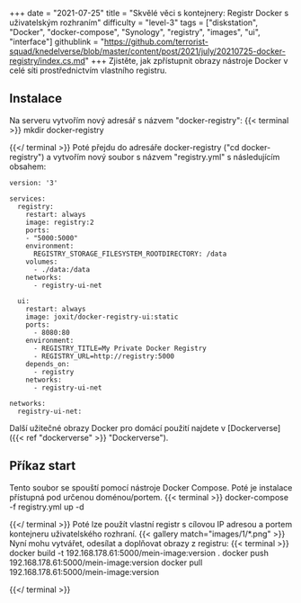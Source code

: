+++
date = "2021-07-25"
title = "Skvělé věci s kontejnery: Registr Docker s uživatelským rozhraním"
difficulty = "level-3"
tags = ["diskstation", "Docker", "docker-compose", "Synology", "registry", "images", "ui", "interface"]
githublink = "https://github.com/terrorist-squad/knedelverse/blob/master/content/post/2021/july/20210725-docker-registry/index.cs.md"
+++
Zjistěte, jak zpřístupnit obrazy nástroje Docker v celé síti prostřednictvím vlastního registru.
## Instalace
Na serveru vytvořím nový adresář s názvem "docker-registry":
{{< terminal >}}
mkdir docker-registry

{{</ terminal >}}
Poté přejdu do adresáře docker-registry ("cd docker-registry") a vytvořím nový soubor s názvem "registry.yml" s následujícím obsahem:
```
version: '3'

services:
  registry:
    restart: always
    image: registry:2
    ports:
    - "5000:5000"
    environment:
      REGISTRY_STORAGE_FILESYSTEM_ROOTDIRECTORY: /data
    volumes:
      - ./data:/data
    networks:
      - registry-ui-net

  ui:
    restart: always
    image: joxit/docker-registry-ui:static
    ports:
      - 8080:80
    environment:
      - REGISTRY_TITLE=My Private Docker Registry
      - REGISTRY_URL=http://registry:5000
    depends_on:
      - registry
    networks:
      - registry-ui-net

networks:
  registry-ui-net:

```
Další užitečné obrazy Docker pro domácí použití najdete v [Dockerverse]({{< ref "dockerverse" >}} "Dockerverse").
## Příkaz start
Tento soubor se spouští pomocí nástroje Docker Compose. Poté je instalace přístupná pod určenou doménou/portem.
{{< terminal >}}
docker-compose -f registry.yml up -d

{{</ terminal >}}
Poté lze použít vlastní registr s cílovou IP adresou a portem kontejneru uživatelského rozhraní.
{{< gallery match="images/1/*.png" >}}
Nyní mohu vytvářet, odesílat a doplňovat obrazy z registru:
{{< terminal >}}
docker build -t 192.168.178.61:5000/mein-image:version .
docker push 192.168.178.61:5000/mein-image:version
docker pull 192.168.178.61:5000/mein-image:version

{{</ terminal >}}

